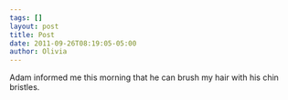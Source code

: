 ```yaml
---
tags: []
layout: post
title: Post
date: 2011-09-26T08:19:05-05:00
author: Olivia
---
```


Adam informed me this morning that he can brush my hair with his chin bristles.
